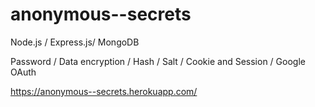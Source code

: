 # anonymous--secrets

Node.js / Express.js/ MongoDB

Password / Data encryption / Hash / Salt / Cookie and Session / Google OAuth 

https://anonymous--secrets.herokuapp.com/
